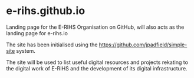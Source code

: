 # e-rihs.github.io

Landing page for the E-RIHS Organisation on GitHub, will also acts as the landing page for e-rihs.io 

The site has been initialised using the https://github.com/jpadfield/simple-site system.

The site will be used to list useful digital resources and projects rekating to the digital work of E-RIHS and the development of its digital infrastructure.
